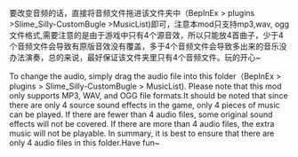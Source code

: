 要改变音频的话，直接将音频文件拖进该文件夹中（BepInEx > plugins >Slime\_Silly-CustomBugle >MusicList)即可，注意本mod只支持mp3,wav, ogg文件格式,需要注意的是由于游戏中只有4个源音效，所以只能放4首曲子，少于4个音频文件会导致有原版音效没有覆盖，多于4个音频文件会导致多出来的音乐没办法演奏，总的来说，最好保证该文件夹里只有4个音频文件。玩的开心~



To change the audio, simply drag the audio file into this folder（BepInEx > plugins > Slime\_Silly-CustomBugle > MusicList). Please note that this mod only supports MP3, WAV, and OGG file formats.It should be noted that since there are only 4 source sound effects in the game, only 4 pieces of music can be played. If there are fewer than 4 audio files, some original sound effects will not be covered. If there are more than 4 audio files, the extra music will not be playable. In summary, it is best to ensure that there are only 4 audio files in this folder.Have fun~

